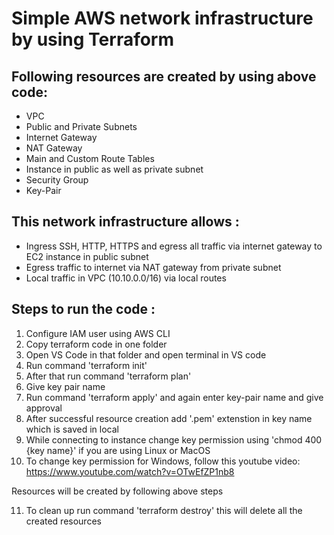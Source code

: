 
# Simple AWS network infrastructure by using Terraform



## Following resources are created by using above code:

- VPC
- Public and Private Subnets
- Internet Gateway
- NAT Gateway
- Main and Custom Route Tables
- Instance in public as well as private subnet
- Security Group
- Key-Pair



## This network infrastructure allows :

- Ingress SSH, HTTP, HTTPS and egress all traffic via internet gateway to EC2 instance in public subnet
- Egress traffic to internet via NAT gateway from private subnet
- Local traffic in VPC (10.10.0.0/16) via local routes

## Steps to run the code :

1. Configure IAM user using AWS CLI
2. Copy terraform code in one folder
3. Open VS Code in that folder and open terminal in VS code
4. Run command 'terraform init'
5. After that run command 'terraform plan'
6. Give key pair name
7. Run command 'terraform apply' and again enter key-pair name and give approval
8. After successful resource creation add '.pem' extenstion in key name which is saved in local
9. While connecting to instance change key permission using 'chmod 400 {key name}' if you are using Linux or MacOS
10. To change key permission for Windows, follow this youtube video:
https://www.youtube.com/watch?v=OTwEfZP1nb8


Resources will be created by following above steps


11. To clean up run command 'terraform destroy' this will delete all the created resources


    